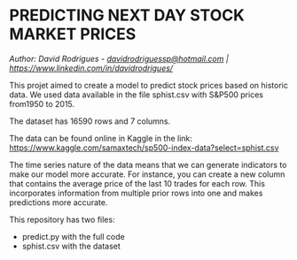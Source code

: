# PREDICTING NEXT DAY STOCK MARKET PRICES
*Author: David Rodrigues - davidrodriguessp@hotmail.com | https://www.linkedin.com/in/davidrodrigues/*

This projet aimed to create a model to predict stock prices based on historic data.
We used data available in the file sphist.csv with S&P500 prices from1950 to 2015.

The dataset has 16590 rows and 7 columns.

The data can be found online in Kaggle in the link:
https://www.kaggle.com/samaxtech/sp500-index-data?select=sphist.csv

The time series nature of the data means that we can generate indicators to make our model
more accurate. For instance, you can create a new column that contains the average price of the
last 10 trades for each row. This incorporates information from multiple prior rows into one and
makes predictions more accurate.

This repository has two files:
- predict.py with the full code
- sphist.csv with the dataset 

